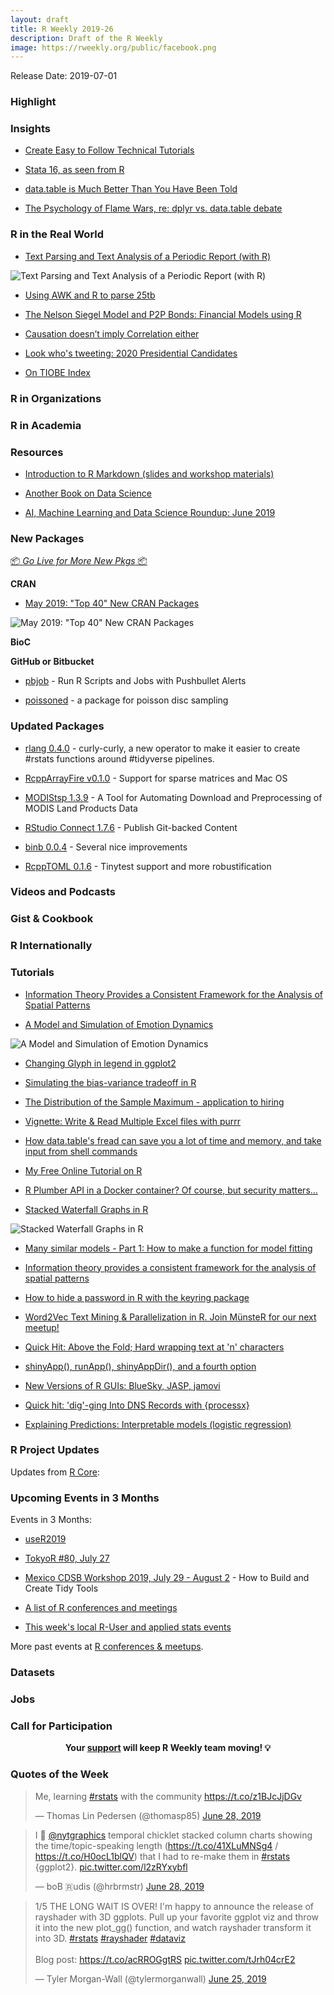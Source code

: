 ```yaml
---
layout: draft
title: R Weekly 2019-26
description: Draft of the R Weekly
image: https://rweekly.org/public/facebook.png
---
```


Release Date: 2019-07-01

###  Highlight



### Insights

+ [Create Easy to Follow Technical Tutorials](https://www.littlemissdata.com/blog/technical-tutorials)


+ [Stata 16, as seen from R](https://f.briatte.org/r/stata-16-as-seen-from-r)

+ [data.table is Much Better Than You Have Been Told](http://www.win-vector.com/blog/2019/06/data-table-is-much-better-than-you-have-been-told/)

+ [The Psychology of Flame Wars, re: dplyr vs. data.table debate](https://edwinth.github.io/blog/flamewars/)

### R in the Real World

+ [Text Parsing and Text Analysis of a Periodic Report (with R)](https://tonyelhabr.rbind.io/post/text-parsing-analysis-periodic-report/)

![Text Parsing and Text Analysis of a Periodic Report (with R)](https://raw.githubusercontent.com/rweekly/image/master/2019/viz_sents_section_sim.png)

+ [Using AWK and R to parse 25tb](https://livefreeordichotomize.com/2019/06/04/using_awk_and_r_to_parse_25tb/)

+ [The Nelson Siegel Model and P2P Bonds: Financial Models using R](http://dm13450.github.io/2019/06/19/NelsonSeigelRateSetter.html)

+ [Causation doesn’t imply Correlation either](http://blog.ephorie.de/causation-doesnt-imply-correlation-either)


+ [Look who's tweeting: 2020 Presidential Candidates](https://austinwehrwein.com/data-visualization/2020candidates/)


+ [On TIOBE Index](https://yihui.name/en/2019/06/tiobe-index/)


###  R in Organizations



###  R in Academia



###  Resources

+ [Introduction to R Markdown (slides and workshop materials)](https://github.com/saghirb/Rmarkdown-Intro-Workshop)

+ [Another Book on Data Science](https://www.anotherbookondatascience.com/)

+ [AI, Machine Learning and Data Science Roundup: June 2019](https://blog.revolutionanalytics.com/2019/06/airoundup-june-2019.html)

###  New Packages

<p class="added-hostname"><a href="https://rweekly.org/live" target="_blank" class="externalLink">📦 <i>Go Live for More New Pkgs</i> 📦</a></p>

**CRAN**

+ [May 2019: "Top 40" New CRAN Packages](https://rviews.rstudio.com/2019/06/25/may-2019-top-40-new-cran-packages/)

![May 2019: "Top 40" New CRAN Packages](https://raw.githubusercontent.com/rweekly/image/master/2019/radarBoxplot.png)

**BioC**



**GitHub or Bitbucket**

+ [pbjob](https://github.com/noamross/pbjob/) - Run R Scripts and Jobs with Pushbullet Alerts

+ [poissoned](https://coolbutuseless.github.io/2019/06/25/poissoned-a-package-for-poisson-disc-sampling/) -  a package for poisson disc sampling

### Updated Packages

+ [rlang 0.4.0](https://www.tidyverse.org/articles/2019/06/rlang-0-4-0/) - curly-curly, a new operator to make it easier to create #rstats functions around #tidyverse pipelines.

+ [RcppArrayFire v0.1.0](https://stubner.me/post/2019/rcpparrayfire-v0-1-0-sparse-matrices-and-support-for-macos/) - Support for sparse matrices and Mac OS

+ [MODIStsp 1.3.9](https://lbusett.netlify.com/post/modistsp-v-1-3-9-is-out/) - A Tool for Automating Download and Preprocessing of MODIS Land Products Data

+ [RStudio Connect 1.7.6](https://blog.rstudio.com/2019/06/24/rstudio-connect-1-7-6/) -  Publish Git-backed Content

+ [binb 0.0.4](http://dirk.eddelbuettel.com/blog/2019/06/23#binb_0.0.4) - Several nice improvements

+ [RcppTOML 0.1.6](http://dirk.eddelbuettel.com/blog/2019/06/25#rcpptoml_0.1.6) - Tinytest support and more robustification

###  Videos and Podcasts



### Gist & Cookbook



### R Internationally



###  Tutorials

+ [Information Theory Provides a Consistent Framework for the Analysis of Spatial Patterns](https://nowosad.github.io/post/ent-bp1/)

+ [A Model and Simulation of Emotion Dynamics](https://willhipson.netlify.com/post/emotion-simulation1/emotion_sim/)

![A Model and Simulation of Emotion Dynamics](https://raw.githubusercontent.com/rweekly/image/master/2019/dynamic.gif)

+ [Changing Glyph in legend in ggplot2](https://www.hvitfeldt.me/blog/changing-glyph-in-ggplot2/)

+ [Simulating the bias-variance tradeoff in R](https://www.statworx.com/de/blog/simulating-the-bias-variance-tradeoff-in-r/)

+ [The Distribution of the Sample Maximum - application to hiring](https://eranraviv.com/distribution-sample-maximum/)

+ [Vignette: Write & Read Multiple Excel files with purrr](https://martinctc.github.io/blog/vignette-write-and-read-multiple-excel-files-with-purrr/)

+ [How data.table's fread can save you a lot of time and memory, and take input from shell commands](https://jozef.io/r917-fread-comparisons/)

<!-- + [Automated demand forecasts using autocatboostcarma in r](https://www.remixinstitute.com/blog/automated-demand-forecasts-using-autocatboostcarma-in-r/) -->
<!-- 404 error -->

+ [My Free Online Tutorial on R](https://matloff.wordpress.com/2019/06/23/my-free-online-tutorial-on-r/)

+ [R Plumber API in a Docker container? Of course, but security matters…](https://qunis.de/r-plumber-api-in-a-docker-container-of-course-but-security-matters/)


+ [Stacked Waterfall Graphs in R](https://www.stomperusa.com/2019/06/22/stacked-waterfall-graphs-in-r/)

![Stacked Waterfall Graphs in R](https://raw.githubusercontent.com/rweekly/image/master/2019/flow2.png)

+ [Many similar models - Part 1: How to make a function for model fitting](https://aosmith.rbind.io/2019/06/24/function-for-model-fitting/)


+ [Information theory provides a consistent framework for the analysis of spatial patterns](https://nowosad.github.io/post/ent-bp1/)

+ [How to hide a password in R with the keyring package](https://theautomatic.net/2019/06/25/how-to-hide-a-password-in-r-with-the-keyring-package/)


+ [Word2Vec Text Mining & Parallelization in R. Join MünsteR for our next meetup!](https://shirinsplayground.netlify.com/2019/06/meetup_july19/)


+ [Quick Hit: Above the Fold; Hard wrapping text at 'n' characters](https://rud.is/b/2019/06/26/quick-hit-above-the-fold-hard-wrapping-text-at-n-characters/)


+ [shinyApp(), runApp(), shinyAppDir(), and a fourth option](https://rtask.thinkr.fr/blog/shinyapp-runapp-shinyappdir-difference/)


+ [New Versions of R GUIs: BlueSky, JASP, jamovi](http://r4stats.com/2019/06/18/new-versions-of-r-guis/)

+ [Quick hit: 'dig'-ging Into DNS Records with {processx}](https://rud.is/b/2019/06/28/quick-hit-dig-ging-into-dns-records-with-processx/)

+ [Explaining Predictions: Interpretable models (logistic regression)](https://notast.netlify.com/post/explaining-predictions-interpretable-models-logistic-regression/)

<!--<div class="post-more-begi
n></div><div class="post-more-end"></div>-->

###  R Project Updates

Updates from [R Core](http://developer.r-project.org/blosxom.cgi/R-devel/NEWS):


###  Upcoming Events in 3 Months

Events in 3 Months:

+ [useR2019](http://www.user2019.fr/)

+ [TokyoR #80, July 27](https://tokyor.connpass.com/)

+ [Mexico CDSB Workshop 2019, July 29 - August 2](https://comunidadbioinfo.github.io/post/building-tidy-tools-cdsb-runconf-2019/) - How to Build and Create Tidy Tools

+ [A list of R conferences and meetings](https://jumpingrivers.github.io/meetingsR/events.html)

+ [This week's local R-User and applied stats events](https://community.rstudio.com/c/irl)


More past events at [R conferences & meetups](https://conf.rweekly.org).


### Datasets

### Jobs




###  Call for Participation


<p class="hide-support added-hostname support-rweekly" style="text-align: center;font-weight: bold;">Your <a class="non-visited externalLink" href="https://www.patreon.com/rweekly" onclick="pas(this)">support</a> will keep R Weekly team moving! 💡</p>

###  Quotes of the Week

<blockquote class="twitter-tweet" data-lang="en"><p lang="en" dir="ltr">Me, learning <a href="https://twitter.com/hashtag/rstats?src=hash&amp;ref_src=twsrc%5Etfw">#rstats</a> with the community <a href="https://t.co/z1BJcJjDGv">https://t.co/z1BJcJjDGv</a></p>&mdash; Thomas Lin Pedersen (@thomasp85) <a href="https://twitter.com/thomasp85/status/1144502680124968961?ref_src=twsrc%5Etfw">June 28, 2019</a></blockquote>

<blockquote class="twitter-tweet" data-lang="en"><p lang="en" dir="ltr">I 💙 <a href="https://twitter.com/nytgraphics?ref_src=twsrc%5Etfw">@nytgraphics</a> temporal chicklet stacked column charts showing the time/topic-speaking length (<a href="https://t.co/41XLuMNSg4">https://t.co/41XLuMNSg4</a> / <a href="https://t.co/H0ocL1blQV">https://t.co/H0ocL1blQV</a>) that I had to re-make them in <a href="https://twitter.com/hashtag/rstats?src=hash&amp;ref_src=twsrc%5Etfw">#rstats</a> {ggplot2}. <a href="https://t.co/l2zRYxybfl">pic.twitter.com/l2zRYxybfl</a></p>&mdash; boB 🇷udis (@hrbrmstr) <a href="https://twitter.com/hrbrmstr/status/1144698665971458048?ref_src=twsrc%5Etfw">June 28, 2019</a></blockquote>

<blockquote class="twitter-tweet" data-lang="en"><p lang="en" dir="ltr">1/5 THE LONG WAIT IS OVER! I&#39;m happy to announce the release of rayshader with 3D ggplots. Pull up your favorite ggplot viz and throw it into the new plot_gg() function, and watch rayshader transform it into 3D. <a href="https://twitter.com/hashtag/rstats?src=hash&amp;ref_src=twsrc%5Etfw">#rstats</a> <a href="https://twitter.com/hashtag/rayshader?src=hash&amp;ref_src=twsrc%5Etfw">#rayshader</a> <a href="https://twitter.com/hashtag/dataviz?src=hash&amp;ref_src=twsrc%5Etfw">#dataviz</a><br><br>Blog post: <a href="https://t.co/acRROGgtRS">https://t.co/acRROGgtRS</a> <a href="https://t.co/tJrh04crE2">pic.twitter.com/tJrh04crE2</a></p>&mdash; Tyler Morgan-Wall (@tylermorganwall) <a href="https://twitter.com/tylermorganwall/status/1143491578150957057?ref_src=twsrc%5Etfw">June 25, 2019</a></blockquote>

